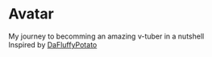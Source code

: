# Avatar
My journey to becomming an amazing v-tuber in a nutshell  
Inspired by [DaFluffyPotato](https://www.youtube.com/watch?v=2mwK5H4xsuI)  
